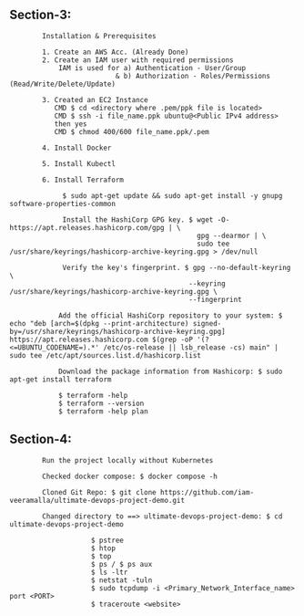 ## Section-3:  
            
            Installation & Prerequisites
            
            1. Create an AWS Acc. (Already Done)
            2. Create an IAM user with required permissions
                IAM is used for a) Authentication - User/Group
                              & b) Authorization - Roles/Permissions (Read/Write/Delete/Update)

            3. Created an EC2 Instance 
               CMD $ cd <directory where .pem/ppk file is located>
               CMD $ ssh -i file_name.ppk ubuntu@<Public IPv4 address>
               then yes
               CMD $ chmod 400/600 file_name.ppk/.pem

            4. Install Docker
               
            5. Install Kubectl

            6. Install Terraform

                 $ sudo apt-get update && sudo apt-get install -y gnupg software-properties-common

                 Install the HashiCorp GPG key. $ wget -O- https://apt.releases.hashicorp.com/gpg | \
                                                  gpg --dearmor | \
                                                  sudo tee /usr/share/keyrings/hashicorp-archive-keyring.gpg > /dev/null

                 Verify the key's fingerprint. $ gpg --no-default-keyring \
                                                --keyring /usr/share/keyrings/hashicorp-archive-keyring.gpg \
                                                --fingerprint

                Add the official HashiCorp repository to your system: $ echo "deb [arch=$(dpkg --print-architecture) signed-by=/usr/share/keyrings/hashicorp-archive-keyring.gpg] https://apt.releases.hashicorp.com $(grep -oP '(?<=UBUNTU_CODENAME=).*' /etc/os-release || lsb_release -cs) main" | sudo tee /etc/apt/sources.list.d/hashicorp.list

                Download the package information from Hashicorp: $ sudo apt-get install terraform

                $ terraform -help
                $ terraform --version
                $ terraform -help plan                                   

## Section-4: 
            
            Run the project locally without Kubernetes 

            Checked docker compose: $ docker compose -h
            
            Cloned Git Repo: $ git clone https://github.com/iam-veeramalla/ultimate-devops-project-demo.git
            
            Changed directory to ==> ultimate-devops-project-demo: $ cd ultimate-devops-project-demo

                        $ pstree
                        $ htop 
                        $ top
                        $ ps / $ ps aux
                        $ ls -ltr
                        $ netstat -tuln
                        $ sudo tcpdump -i <Primary_Network_Interface_name> port <PORT>
                        $ traceroute <website>






                                                                   
